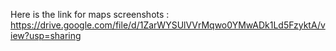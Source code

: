 Here is the link for maps screenshots :
https://drive.google.com/file/d/1ZarWYSUlVVrMqwo0YMwADk1Ld5FzyktA/view?usp=sharing
